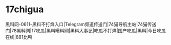 # 17chigua
黑料网-0611-黑料不打烊入口|Telegram频道传送门|74猫导航主站|74猫传送门|78黑料网|17吃瓜|黑料曝料网|黑料大事记|吃瓜不打烊|国产吃瓜|黑料|今日吃瓜在线|881比鸭

